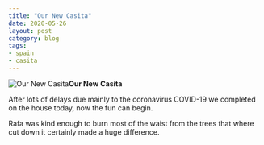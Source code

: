 ```yaml
---
title: "Our New Casita"
date: 2020-05-26
layout: post
category: blog
tags:
- spain
- casita
---
```


![Our New Casita](/images/2020/2020-05-26-our-new-casita.jpg)**Our New Casita**
<!--more-->
After lots of delays due mainly to the coronavirus COVID-19 we completed on the house today, now the fun can begin.

Rafa was kind enough to burn most of the waist from the trees that where cut down it certainly made a huge difference.
